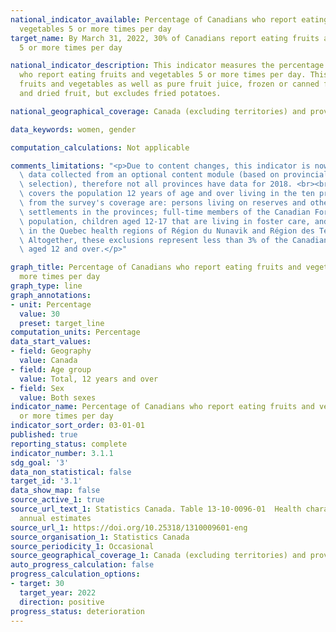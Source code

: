 ```yaml
---
national_indicator_available: Percentage of Canadians who report eating fruits and
  vegetables 5 or more times per day
target_name: By March 31, 2022, 30% of Canadians report eating fruits and vegetables
  5 or more times per day

national_indicator_description: This indicator measures the percentage of Canadians
  who report eating fruits and vegetables 5 or more times per day. This includes fresh
  fruits and vegetables as well as pure fruit juice, frozen or canned fruits and vegetables,
  and dried fruit, but excludes fried potatoes.

national_geographical_coverage: Canada (excluding territories) and provinces

data_keywords: women, gender

computation_calculations: Not applicable

comments_limitations: "<p>Due to content changes, this indicator is now derived from\
  \ data collected from an optional content module (based on provincial and territorial\
  \ selection), therefore not all provinces have data for 2018. <br><br>The indicator\
  \ covers the population 12 years of age and over living in the ten provinces. Excluded\
  \ from the survey's coverage are: persons living on reserves and other Aboriginal\
  \ settlements in the provinces; full-time members of the Canadian Forces; the institutionalized\
  \ population, children aged 12-17 that are living in foster care, and persons living\
  \ in the Quebec health regions of Région du Nunavik and Région des Terres-Cries-de-la-Baie-James.\
  \ Altogether, these exclusions represent less than 3% of the Canadian population\
  \ aged 12 and over.</p>"

graph_title: Percentage of Canadians who report eating fruits and vegetables 5 or
  more times per day
graph_type: line
graph_annotations:
- unit: Percentage
  value: 30
  preset: target_line
computation_units: Percentage
data_start_values:
- field: Geography
  value: Canada
- field: Age group
  value: Total, 12 years and over
- field: Sex
  value: Both sexes
indicator_name: Percentage of Canadians who report eating fruits and vegetables 5
  or more times per day
indicator_sort_order: 03-01-01
published: true
reporting_status: complete
indicator_number: 3.1.1
sdg_goal: '3'
data_non_statistical: false
target_id: '3.1'
data_show_map: false
source_active_1: true
source_url_text_1: Statistics Canada. Table 13-10-0096-01  Health characteristics,
  annual estimates
source_url_1: https://doi.org/10.25318/1310009601-eng
source_organisation_1: Statistics Canada
source_periodicity_1: Occasional
source_geographical_coverage_1: Canada (excluding territories) and provinces
auto_progress_calculation: false
progress_calculation_options:
- target: 30
  target_year: 2022
  direction: positive
progress_status: deterioration
---
```

